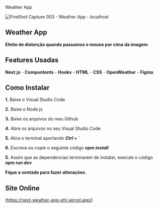 Weather App

![FireShot Capture 003 - Weather App - localhost](https://user-images.githubusercontent.com/110235876/233879073-fc24f3da-82c1-42a4-a48f-bb8f46a0f4d2.png)

## Weather App

**Efeito de distorção quando passamos o mouse por cima da imagem**

## Features Usadas
**Next.js** - **Compontents** - **Hooks** - **HTML** - **CSS** - **OpenWeather** - **Figma**

## Como Instalar
**1.** Baixe o Visual Studio Code

**2.** Baixe o Node.js

**3.** Baixe os arquivos do meu Github

**4.** Abre os arquivos no seu Visual Studio Code

**5.** Abra o terminal apertando ***Ctrl + `***

**6.** Escreva ou copie o seguinte código ***npm install***

**5.** Assim que as dependencias terminarem de instalar, execute o código ***npm run dev***

**Fique a vontade para fazer alterações.**

## Site Online
(https://next-weather-app-phi.vercel.app/)
